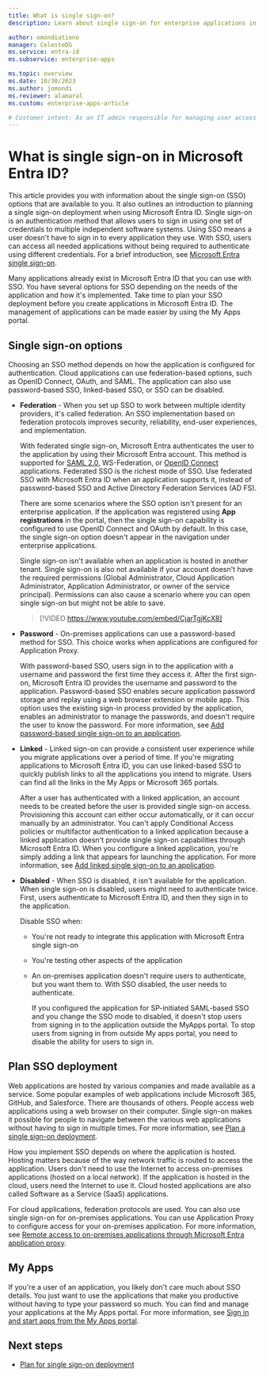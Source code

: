 ```yaml
---
title: What is single sign-on?
description: Learn about single sign-on for enterprise applications in Microsoft Entra ID.

author: omondiatieno
manager: CelesteDG
ms.service: entra-id
ms.subservice: enterprise-apps

ms.topic: overview
ms.date: 10/30/2023
ms.author: jomondi
ms.reviewer: alamaral
ms.custom: enterprise-apps-article

# Customer intent: As an IT admin responsible for managing user access to applications, I want to understand the different single sign-on (SSO) options available in Microsoft Entra ID, so that I can plan and deploy SSO for our organization's applications efficiently.
---
```


# What is single sign-on in Microsoft Entra ID?

This article provides you with information about the single sign-on (SSO) options that are available to you. It also outlines an introduction to planning a single sign-on deployment when using Microsoft Entra ID. Single sign-on is an authentication method that allows users to sign in using one set of credentials to multiple independent software systems. Using SSO means a user doesn't have to sign in to every application they use. With SSO, users can access all needed applications without being required to authenticate using different credentials. For a brief introduction, see [Microsoft Entra single sign-on](https://azure.microsoft.com/services/active-directory/sso/#overview).

Many applications already exist in Microsoft Entra ID that you can use with SSO. You have several options for SSO depending on the needs of the application and how it's implemented. Take time to plan your SSO deployment before you create applications in Microsoft Entra ID. The management of applications can be made easier by using the My Apps portal.

## Single sign-on options

Choosing an SSO method depends on how the application is configured for authentication. Cloud applications can use federation-based options, such as OpenID Connect, OAuth, and SAML. The application can also use password-based SSO, linked-based SSO, or SSO can be disabled.

- **Federation** - When you set up SSO to work between multiple identity providers, it's called federation. An SSO implementation based on federation protocols improves security, reliability, end-user experiences, and implementation. 

    With federated single sign-on, Microsoft Entra authenticates the user to the application by using their Microsoft Entra account. This method is supported for [SAML 2.0](~/identity-platform/single-sign-on-saml-protocol.md), WS-Federation, or [OpenID Connect](~/identity-platform/v2-protocols-oidc.md) applications. Federated SSO is the richest mode of SSO. Use federated SSO with Microsoft Entra ID when an application supports it, instead of password-based SSO and Active Directory Federation Services (AD FS).

    There are some scenarios where the SSO option isn't present for an enterprise application. If the application was registered using **App registrations** in the portal, then the single sign-on capability is configured to use OpenID Connect and OAuth by default. In this case, the single sign-on option doesn't appear in the navigation under enterprise applications.

    Single sign-on isn't available when an application is hosted in another tenant. Single sign-on is also not available if your account doesn't have the required permissions (Global Administrator, Cloud Application Administrator, Application Administrator, or owner of the service principal). Permissions can also cause a scenario where you can open single sign-on but might not be able to save.

    > [!VIDEO https://www.youtube.com/embed/CjarTgjKcX8]

- **Password** - On-premises applications can use a password-based method for SSO. This choice works when applications are configured for Application Proxy.

    With password-based SSO, users sign in to the application with a username and password the first time they access it. After the first sign-on, Microsoft Entra ID provides the username and password to the application. Password-based SSO enables secure application password storage and replay using a web browser extension or mobile app. This option uses the existing sign-in process provided by the application, enables an administrator to manage the passwords, and doesn't require the user to know the password. For more information, see [Add password-based single sign-on to an application](configure-password-single-sign-on-non-gallery-applications.md).

- **Linked** - Linked sign-on can provide a consistent user experience while you migrate applications over a period of time. If you're migrating applications to Microsoft Entra ID, you can use linked-based SSO to quickly publish links to all the applications you intend to migrate. Users can find all the links in the My Apps or Microsoft 365 portals.

    After a user has authenticated with a linked application, an account needs to be created before the user is provided single sign-on access. Provisioning this account can either occur automatically, or it can occur manually by an administrator. You can't apply Conditional Access policies or multifactor authentication to a linked application because a linked application doesn't provide single sign-on capabilities through Microsoft Entra ID. When you configure a linked application, you're simply adding a link that appears for launching the application. For more information, see [Add linked single sign-on to an application](configure-linked-sign-on.md).

- **Disabled** - When SSO is disabled, it isn't available for the application. When single sign-on is disabled, users might need to authenticate twice. First, users authenticate to Microsoft Entra ID, and then they sign in to the application.

  Disable SSO when:
  - You're not ready to integrate this application with Microsoft Entra single sign-on
  - You're testing other aspects of the application
  - An on-premises application doesn't require users to authenticate, but you want them to. With SSO disabled, the user needs to authenticate.

    If you configured the application for SP-initiated SAML-based SSO and you change the SSO mode to disabled, it doesn't stop users from signing in to the application outside the MyApps portal. To stop users from signing in from outside My apps portal, you need to disable the ability for users to sign in.

## Plan SSO deployment

Web applications are hosted by various companies and made available as a service. Some popular examples of web applications include Microsoft 365, GitHub, and Salesforce. There are thousands of others. People access web applications using a web browser on their computer. Single sign-on makes it possible for people to navigate between the various web applications without having to sign in multiple times. For more information, see [Plan a single sign-on deployment](plan-sso-deployment.md).

How you implement SSO depends on where the application is hosted. Hosting matters because of the way network traffic is routed to access the application. Users don't need to use the Internet to access on-premises applications (hosted on a local network). If the application is hosted in the cloud, users need the Internet to use it. Cloud hosted applications are also called Software as a Service (SaaS) applications.

For cloud applications, federation protocols are used. You can also use single sign-on for on-premises applications. You can use Application Proxy to configure access for your on-premises application. For more information, see [Remote access to on-premises applications through Microsoft Entra application proxy](~/identity/app-proxy/application-proxy.md).

## My Apps

If you're a user of an application, you likely don't care much about SSO details. You just want to use the applications that make you productive without having to type your password so much. You can find and manage your applications at the My Apps portal. For more information, see [Sign in and start apps from the My Apps portal](https://support.microsoft.com/account-billing/sign-in-and-start-apps-from-the-my-apps-portal-2f3b1bae-0e5a-4a86-a33e-876fbd2a4510).

## Next steps

- [Plan for single sign-on deployment](plan-sso-deployment.md)

